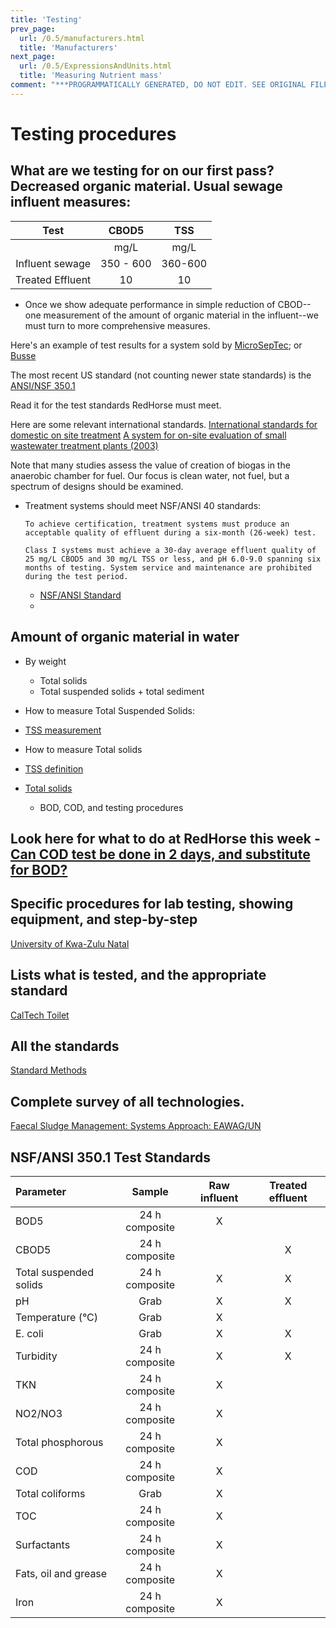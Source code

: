 ```yaml
---
title: 'Testing'
prev_page:
  url: /0.5/manufacturers.html
  title: 'Manufacturers'
next_page:
  url: /0.5/ExpressionsAndUnits.html
  title: 'Measuring Nutrient mass'
comment: "***PROGRAMMATICALLY GENERATED, DO NOT EDIT. SEE ORIGINAL FILES IN /content***"
---
```

# Testing procedures

## What are we testing for on our first pass?  Decreased organic material. Usual sewage influent measures:


| Test | CBOD5 | TSS |
| :---: | :---: | :---:|
|  | mg/L   |  mg/L |
| Influent sewage  | 350 - 600   |  360-600 |
| Treated Effluent  | 10   |  10 |

- Once we show adequate performance in simple reduction of CBOD--one measurement of the amount of organic material in the influent--we must turn to more comprehensive measures.

Here's an example of test results for a system sold by [MicroSepTec](http://www.microseptec.com/engineers-effluent.htm); or [Busse](https://busse-is.de)

The most recent US standard (not counting newer state standards)
is the [ANSI/NSF 350.1](https://aspe.org/sites/default/files/webfm/pdfs/NSF.pdf)

Read it for the test standards RedHorse must meet.


  Here are some relevant international standards.
[International standards for domestic on site treatment](https://www.ncbi.nlm.nih.gov/pubmed/16104416)
[A system for on-site evaluation of small wastewater treatment plants (2003)](https://www.ncbi.nlm.nih.gov/pubmed/14753562)


Note that many studies assess the value of creation of biogas in the anaerobic chamber for fuel. Our focus is clean water, not fuel, but a spectrum of designs should be examined.

- Treatment systems should meet NSF/ANSI 40 standards:


  ```
  To achieve certification, treatment systems must produce an acceptable quality of effluent during a six-month (26-week) test.

  Class I systems must achieve a 30-day average effluent quality of 25 mg/L CBOD5 and 30 mg/L TSS or less, and pH 6.0-9.0 spanning six months of testing. System service and maintenance are prohibited during the test period.

  ```

  - [NSF/ANSI Standard](http://www.nsf.org/services/by-industry/water-wastewater/onsite-wastewater/residential-wastewater-treatment-systems)
  -

## Amount of organic material in water
- By weight
  - Total solids
  - Total suspended solids + total sediment

- How to measure Total Suspended Solids:

- [TSS measurement](https://www.youtube.com/watch?v=_fKGM040wvI)
- How to measure Total solids

- [TSS definition](https://www.fondriest.com/environmental-measurements/parameters/water-quality/turbidity-total-suspended-solids-water-clarity/)
- [Total solids](https://archive.epa.gov/water/archive/web/html/vms58.html)

  - BOD, COD, and testing procedures

## Look here for what to do at RedHorse this week  - [Can COD test be done in 2 days, and substitute for BOD?](https://extension.uga.edu/publications/detail.html?number=C992&title=Understanding%20Laboratory%20Wastewater%20Tests:%20I.%20ORGANICS%20(BOD,%20COD,%20TOC,%20O&G))


## Specific procedures for lab testing, showing equipment, and step-by-step
[University of Kwa-Zulu Natal](http://prg.ukzn.ac.za/docs/default-source/laboratory-documents/sop-manual_august-2013.pdf?sfvrsn=2)

## Lists what is tested, and the appropriate standard
[CalTech Toilet](https://pubs.rsc.org/en/content/articlehtml/2018/ew/c8ew00209f)

## All the standards
[Standard Methods](https://www.researchgate.net/file.PostFileLoader.html?id=54a6cc66cf57d709028b457a&assetKey=AS:273663767580673@1442257934916)

## Complete survey of all technologies.
[Faecal Sludge Management: Systems Approach: EAWAG/UN](https://www.un-ihe.org/sites/default/files/fsm_book_lr.pdf)

## NSF/ANSI 350.1 Test Standards

Parameter| Sample |Raw influent | Treated effluent
 :--- | :---: | :---: | :---:
BOD5 |24 h composite | X |
CBOD5 |24 h composite || X
Total suspended solids | 24 h composite | X | X
pH | Grab | X |   X
Temperature (°C)| Grab | X |
E. coli | Grab| X| X
Turbidity| 24 h composite| X | X
TKN |24 h composite | X |
NO2/NO3 |24 h composite| X |
Total phosphorous| 24 h composite | X |
COD | 24 h composite | X |
Total coliforms | Grab | X |
TOC |24 h composite | X |
Surfactants |24 h composite |X |
Fats, oil and grease |24 h composite  | X |
Iron |24 h composite |X |
